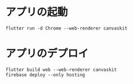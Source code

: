 # アプリの起動

```
flutter run -d Chrome --web-renderer canvaskit
```

# アプリのデプロイ

```
flutter build web --web-renderer canvaskit
firebase deploy --only hosting
```
